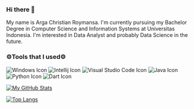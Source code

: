 ### Hi there 👋

My name is Arga Christian Roymansa. I'm currently pursuing my Bachelor Degree in Computer Science and Information Systems at Universitas Indonesia. I'm interested in Data Analyst and probably Data Science in the future. 

### ⚙️Tools that I used⚙️
![Windows Icon](https://img.shields.io/badge/OS-Windows-informational?style=flat&logo=windows&logoColor=blue&color=000000)
![Intellij Icon](https://img.shields.io/badge/Editor-IntelliJ_IDEA-informational?style=flat&logo=intellij-idea&logoColor=blue&color=000000)
![Visual Studio Code Icon](https://img.shields.io/badge/Editor-VS_Code-informational?style=flat&logo=visual-studio-code&logoColor=blue&color=000000)
![Java Icon](https://img.shields.io/badge/Code-Java-informational?style=flat&logo=java&logoColor=blue&color=000000)
![Python Icon](https://img.shields.io/badge/Code-Python-informational?style=flat&logo=python&logoColor=blue&color=000000)
![Dart Icon](https://img.shields.io/badge/Code-Dart-informational?style=flat&logo=dart&logoColor=blue&color=000000)

[![My GitHub Stats](https://github-readme-stats.vercel.app/api/?username=argaaaaea&count_private=true&theme=tokyonight&showicons=true)](https://github.com/anuraghazra/github-readme-stats)

[![Top Langs](https://github-readme-stats.vercel.app/api/top-langs/?username=argaaaaea&theme=tokyonight&showicons=true)](https://github.com/anuraghazra/github-readme-stats)

